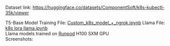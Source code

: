 Dataset link: https://huggingface.co/datasets/ComponentSoft/k8s-kubectl-35k/viewer

T5-Base Model Training File: [Custom_k8s_model_+_ngrok.ipynb](https://github.com/TarunCore/nlp-to-k8s-command/blob/main/Custom_k8s_model_%2B_ngrok.ipynb)
Llama File: [k8s lora llama.ipynb](https://github.com/TarunCore/nlp-to-k8s-command/blob/main/k8s%20lora%20llama.ipynb)
\
Llama models trained on [Runpod](runpod.io) H100 SXM GPU
\
Screenshots:

